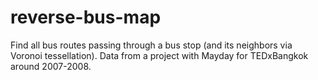 # reverse-bus-map

Find all bus routes passing through a bus stop (and its neighbors via Voronoi tessellation). Data from a project with Mayday for TEDxBangkok around 2007-2008. 
